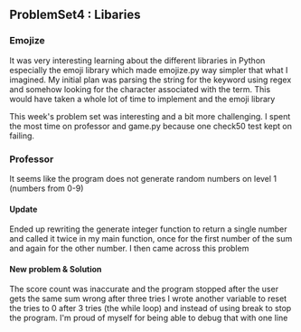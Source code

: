 ## ProblemSet4 : Libaries
### Emojize
It was very interesting learning about the different libraries in Python especially the emoji library which made emojize.py way simpler that what I imagined. My initial plan was parsing the string for the keyword using regex and somehow looking for the character associated with the term. This would have taken a whole lot of time to implement and the emoji library 


This week's problem set was interesting and a bit more challenging. I spent the most time on professor and game.py because one check50 test kept on failing.
### Professor
It seems like the program does not generate random numbers on level 1 (numbers from 0-9)
#### Update
Ended up rewriting the generate integer function to return a single number and called it twice in my main function, once for the first number of the sum and again for the other number. I then came across this problem
#### New problem & Solution
The score count was inaccurate and the program stopped after the user gets the same sum wrong after three tries
I wrote another variable to reset the tries to 0 after 3 tries (the while loop) and instead of using break to stop the program. 
I'm proud of myself for being able to debug that with one line
